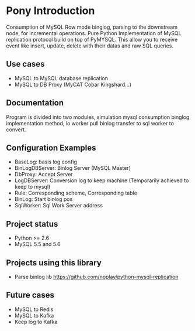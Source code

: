 # Pony Introduction

Consumption of MySQL Row mode binglog, parsing to the downstream node, for incremental operations.
Pure Python Implementation of MySQL replication protocol build on top of PyMYSQL. This allow you to receive event like insert, update, delete with their datas and raw SQL queries.

## Use cases
* MySQL to MySQL database replication
* MySQL to DB Proxy (MyCAT Cobar Kingshard...)

## Documentation
Program is divided into two modules, simulation mysql consumption binglog implementation method, io worker pull binlog transfer to sql worker to convert.

## Configuration Examples
* BaseLog: basis log config
* BinLogDBServer: Binlog Server (MySQL Master)
* DbProxy: Accept Server
* LogDBServer: Conversion log to keep machine (Temporarily achieved to keep to mysql)
* Rule: Corresponding scheme, Corresponding table
* BinLog: Start binlog pos
* SqlWorker: Sql Work Server address

## Project status
* Python >= 2.6
* MySQL 5.5 and 5.6

## Projects using this library
* Parse binlog lib https://github.com/noplay/python-mysql-replication

## Future cases
* MySQL to Redis
* MySQL to Kafka
* Keep log to Kafka

